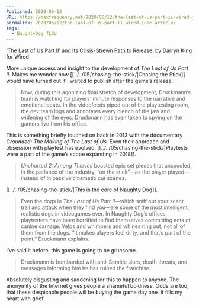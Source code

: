 ```yaml
---
Published: 2020-06-12
URL: https://maxfrequency.net/2020/06/12/the-last-of-us-part-ii-wired-june-article/
permalink: 2020/06/12/the-last-of-us-part-ii-wired-june-article/
tags:
  - NaughtyDog_TLOU
---
```

[‘The Last of Us Part II’ and Its Crisis-Strewn Path to Release](https://www.wired.com/story/last-of-us-part-ii-sequel-release-pandemic/): by Darryn King for Wired

More unique access and insight to the development of *The Last of Us Part II*. Makes me wonder how [[../../05/chasing-the-stick/|Chasing the Stick]] would have turned out if I waited to publish after the game’s release.

> Now, during this agonizing final stretch of development, Druckmann’s team is watching for players’ minute responses to the narrative and emotional beats. In the videofeeds piped out of the playtesting room, the dev team logs and annotates every clench of the jaw and widening of the eyes. Druckmann has even taken to spying on the gamers live from his office.

This is something briefly touched on back in 2013 with the documentary *Grounded: The Making of The Last of Us*. Even their approach and obsession with playtest has evolved. [[../../05/chasing-the-stick/|Playtests were a part of the game’s scope expanding in 2018]].

> *Uncharted 2: Among Thieves* boasted epic set pieces that unspooled, in the parlance of the industry, “on the stick”—as the player played—instead of in passive cinematic cut scenes.

[[../../05/chasing-the-stick/|This is the core of Naughty Dog]].

> Even the dogs in *The Last of Us Part II*—which sniff out your scent trail and attack when they find you—are some of the most intelligent, realistic dogs in videogames ever. In Naughty Dog’s offices, playtesters have been horrified to find themselves committing acts of canine carnage. Yelps and whimpers and whines ring out, not all of them from the dogs. “It makes players feel dirty, and that’s part of the point,” Druckmann explains.

I’ve said it before, this game is going to be gruesome.

> Druckmann is bombarded with anti-Semitic slurs, death threats, and messages informing him he has ruined the franchise.

Absolutely disgusting and saddening for this to happen to anyone. The anonymity of the Internet gives people a shameful boldness. Odds are too, that these despicable people will be buying the game day one. It fills my heart with grief.